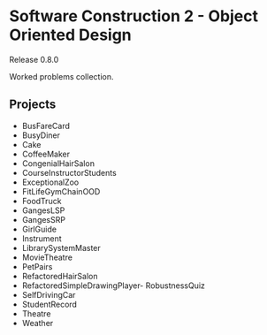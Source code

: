 # Software Construction 2 - Object Oriented Design
Release 0.8.0

Worked problems collection.

## Projects
- BusFareCard
- BusyDiner
- Cake
- CoffeeMaker
- CongenialHairSalon
- CourseInstructorStudents
- ExceptionalZoo
- FitLifeGymChainOOD
- FoodTruck
- GangesLSP
- GangesSRP
- GirlGuide
- Instrument
- LibrarySystemMaster
- MovieTheatre
- PetPairs
- RefactoredHairSalon
- RefactoredSimpleDrawingPlayer- RobustnessQuiz
- SelfDrivingCar
- StudentRecord
- Theatre
- Weather
